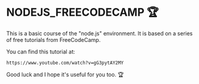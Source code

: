 # NODEJS_FREECODECAMP  :trophy:
This is a basic course of the "node.js" environment. It is based on a series of free tutorials from FreeCodeCamp.

You can find this tutorial at:

```
https://www.youtube.com/watch?v=gG3pytAY2MY

```

Good luck and I hope it's useful for you too. :trophy:

